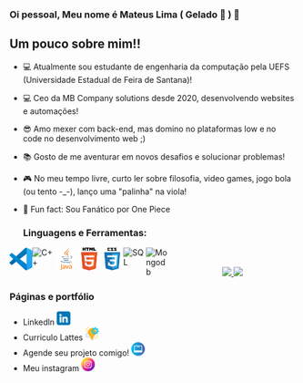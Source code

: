 ### Oi pessoal, Meu nome é Mateus Lima ( Gelado 🧊 ) 👋

## Um pouco sobre mim!!

- 💻 Atualmente sou estudante de engenharia da computação pela UEFS (Universidade Estadual de Feira de Santana)!
- 💻 Ceo da MB Company solutions desde 2020, desenvolvendo websites e automações!
- 😎 Amo mexer com back-end, mas domino no plataformas low e no code no desenvolvimento web ;)
- 📚 Gosto de me aventurar em novos desafios e solucionar problemas!
- 🎮 No meu tempo livre, curto ler sobre filosofia, video games, jogo bola (ou tento -_-), lanço uma "palinha" na viola!
- 🙊 Fun fact: Sou Fanático por One Piece

  ### Linguagens e Ferramentas:

<img align="left" alt="Visual Studio Code" width="40px" src="https://raw.githubusercontent.com/github/explore/80688e429a7d4ef2fca1e82350fe8e3517d3494d/topics/visual-studio-code/visual-studio-code.png"/>
<img align="left" alt="C++" width="40px" src="https://www.freeiconspng.com/uploads/c--logo-icon-0.png" />
<img align="left" alt="Java" width="40px" src="https://raw.githubusercontent.com/github/explore/80688e429a7d4ef2fca1e82350fe8e3517d3494d/topics/java/java.png" />
<img align="left" alt="HTML5" width="40px" src="https://raw.githubusercontent.com/github/explore/80688e429a7d4ef2fca1e82350fe8e3517d3494d/topics/html/html.png" />
<img align="left" alt="CSS3" width="40x" src="https://raw.githubusercontent.com/github/explore/80688e429a7d4ef2fca1e82350fe8e3517d3494d/topics/css/css.png" />
<img align="left" alt="SQL" width="40px" src="https://img.icons8.com/metro/26/000000/sql.png" />
<img align="left" alt="Mongodb" width="40px" src="https://img.icons8.com/color/48/000000/mongodb.png" /><img />
<br />
<br />

<div align="center">
  <a href="https://github.com/mateuslll">
    <img height="150em" src="https://github-readme-stats.vercel.app/api?username=mateuslll&count_private=true&include_all_commits=true&show_icons=true&theme=dracula&hide_border=false&show_owner=true"/>  <img height="150em" src="https://github-readme-stats.vercel.app/api/top-langs/?username=mateuslll&theme=dracula&hide_border=false&&layout=compact"/>
  </a>
</div>


  ### Páginas e portfólio

  - Linkedln  [![linkedln](https://github.com/Mateuslll/images/blob/0df77e06033a6f17261439c5f486ab7a77f689ef/linkedin%20(1).png)](https://www.linkedin.com/in/mateus-lima-7a1257171/)
  - Curriculo Lattes [![lattes](https://github.com/Mateuslll/images/blob/0df77e06033a6f17261439c5f486ab7a77f689ef/project-management%20(1).png)](http://lattes.cnpq.br/9642175757684803)
  - Agende seu projeto comigo! [![MBCompany](https://github.com/Mateuslll/images/blob/0df77e06033a6f17261439c5f486ab7a77f689ef/laptop.png)](https://mbcompany.com.br)
  - Meu instagram [![Instagram](https://github.com/Mateuslll/images/blob/0df77e06033a6f17261439c5f486ab7a77f689ef/instagram%20(1).png)](https://www.instagram.com/mts_lima19)
 
